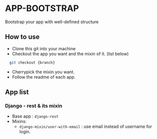 # APP-BOOTSTRAP

Bootstrap your app with well-defined structure

## How to use

- Clone this git into your machine
- Checkout the app you want and the mixin of it. (list below)

```bash
  git checkout {branch}
```

- Cherrypick the mixin you want.
- Follow the readme of each app.

## App list

### Django - rest & its mixin

- Base app : `django-rest`
- Mixins:
  - `django-mixin/user-with-email` : use email instead of username for login.
